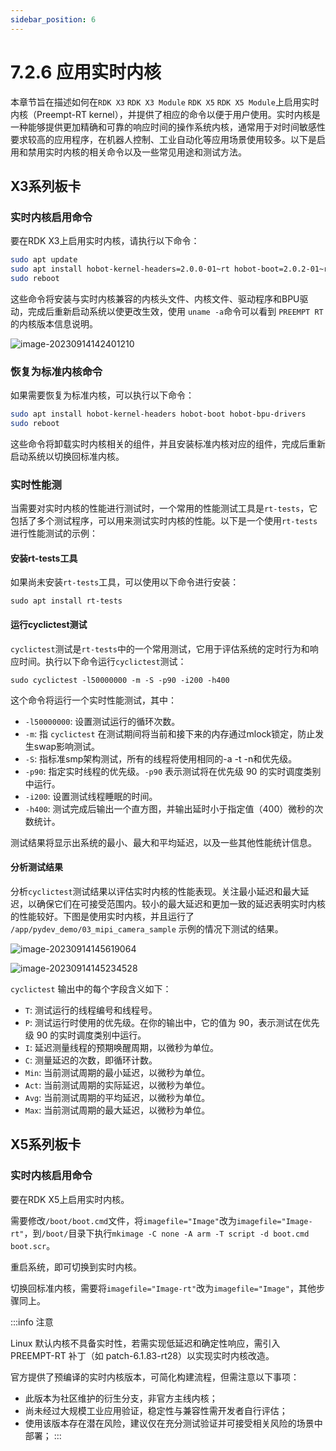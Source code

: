 ```yaml
---
sidebar_position: 6
---
```


# 7.2.6 应用实时内核

本章节旨在描述如何在`RDK X3` `RDK X3 Module` `RDK X5` `RDK X5 Module`上启用实时内核（Preempt-RT kernel），并提供了相应的命令以便于用户使用。实时内核是一种能够提供更加精确和可靠的响应时间的操作系统内核，通常用于对时间敏感性要求较高的应用程序，在机器人控制、工业自动化等应用场景使用较多。以下是启用和禁用实时内核的相关命令以及一些常见用途和测试方法。

## X3系列板卡

### 实时内核启用命令

要在RDK X3上启用实时内核，请执行以下命令：

```bash
sudo apt update
sudo apt install hobot-kernel-headers=2.0.0-01~rt hobot-boot=2.0.2-01~rt hobot-bpu-drivers=2.0.0-01~rt
sudo reboot
```

这些命令将安装与实时内核兼容的内核头文件、内核文件、驱动程序和BPU驱动，完成后重新启动系统以使更改生效，使用 `uname -a`命令可以看到 `PREEMPT RT`的内核版本信息说明。

![image-20230914142401210](https://rdk-doc.oss-cn-beijing.aliyuncs.com/doc/img/07_Advanced_development/02_linux_development/image/realtime_kernel/image-20230914142401210.png)

### 恢复为标准内核命令

如果需要恢复为标准内核，可以执行以下命令：

```bash
sudo apt install hobot-kernel-headers hobot-boot hobot-bpu-drivers
sudo reboot
```

这些命令将卸载实时内核相关的组件，并且安装标准内核对应的组件，完成后重新启动系统以切换回标准内核。

### 实时性能测

当需要对实时内核的性能进行测试时，一个常用的性能测试工具是`rt-tests`，它包括了多个测试程序，可以用来测试实时内核的性能。以下是一个使用`rt-tests`进行性能测试的示例：

#### 安装rt-tests工具

如果尚未安装`rt-tests`工具，可以使用以下命令进行安装：

```
sudo apt install rt-tests
```

#### 运行cyclictest测试

`cyclictest`测试是`rt-tests`中的一个常用测试，它用于评估系统的定时行为和响应时间。执行以下命令运行`cyclictest`测试：

```
sudo cyclictest -l50000000 -m -S -p90 -i200 -h400
```

这个命令将运行一个实时性能测试，其中：

- `-l50000000`: 设置测试运行的循环次数。
- `-m`: 指 `cyclictest` 在测试期间将当前和接下来的内存通过mlock锁定，防止发生swap影响测试。
- `-S`: 指标准smp架构测试，所有的线程将使用相同的-a -t -n和优先级。
- `-p90`: 指定实时线程的优先级。`-p90` 表示测试将在优先级 90 的实时调度类别中运行。
- `-i200`: 设置测试线程睡眠的时间。
- `-h400`: 测试完成后输出一个直方图，并输出延时小于指定值（400）微秒的次数统计。

测试结果将显示出系统的最小、最大和平均延迟，以及一些其他性能统计信息。

#### 分析测试结果

分析`cyclictest`测试结果以评估实时内核的性能表现。关注最小延迟和最大延迟，以确保它们在可接受范围内。较小的最大延迟和更加一致的延迟表明实时内核的性能较好。下图是使用实时内核，并且运行了 `/app/pydev_demo/03_mipi_camera_sample` 示例的情况下测试的结果。

![image-20230914145619064](https://rdk-doc.oss-cn-beijing.aliyuncs.com/doc/img/07_Advanced_development/02_linux_development/image/realtime_kernel/image-20230914145619064.png)

![image-20230914145234528](https://rdk-doc.oss-cn-beijing.aliyuncs.com/doc/img/07_Advanced_development/02_linux_development/image/realtime_kernel/image-20230914145234528.png)

`cyclictest` 输出中的每个字段含义如下：

- `T`: 测试运行的线程编号和线程号。
- `P`: 测试运行时使用的优先级。在你的输出中，它的值为 90，表示测试在优先级 90 的实时调度类别中运行。
- `I`: 延迟测量线程的预期唤醒周期，以微秒为单位。
- `C`: 测量延迟的次数，即循环计数。
- `Min`: 当前测试周期的最小延迟，以微秒为单位。
- `Act`: 当前测试周期的实际延迟，以微秒为单位。
- `Avg`: 当前测试周期的平均延迟，以微秒为单位。
- `Max`: 当前测试周期的最大延迟，以微秒为单位。

## X5系列板卡

### 实时内核启用命令

要在RDK X5上启用实时内核。

需要修改`/boot/boot.cmd`文件，将`imagefile="Image"`改为`imagefile="Image-rt"`，到`/boot/`目录下执行`mkimage -C none -A arm -T script -d boot.cmd boot.scr`。

重启系统，即可切换到实时内核。

切换回标准内核，需要将`imagefile="Image-rt"`改为`imagefile="Image"`，其他步骤同上。

:::info 注意

Linux 默认内核不具备实时性，若需实现低延迟和确定性响应，需引入 PREEMPT-RT 补丁（如 patch-6.1.83-rt28）以实现实时内核改造。

官方提供了预编译的实时内核版本，可简化构建流程，但需注意以下事项：
- 此版本为社区维护的衍生分支，非官方主线内核‌；
- 尚未经过大规模工业应用验证，稳定性与兼容性需开发者自行评估；
- 使用该版本存在潜在风险，建议仅在充分测试验证并可接受相关风险的场景中部署；
:::



